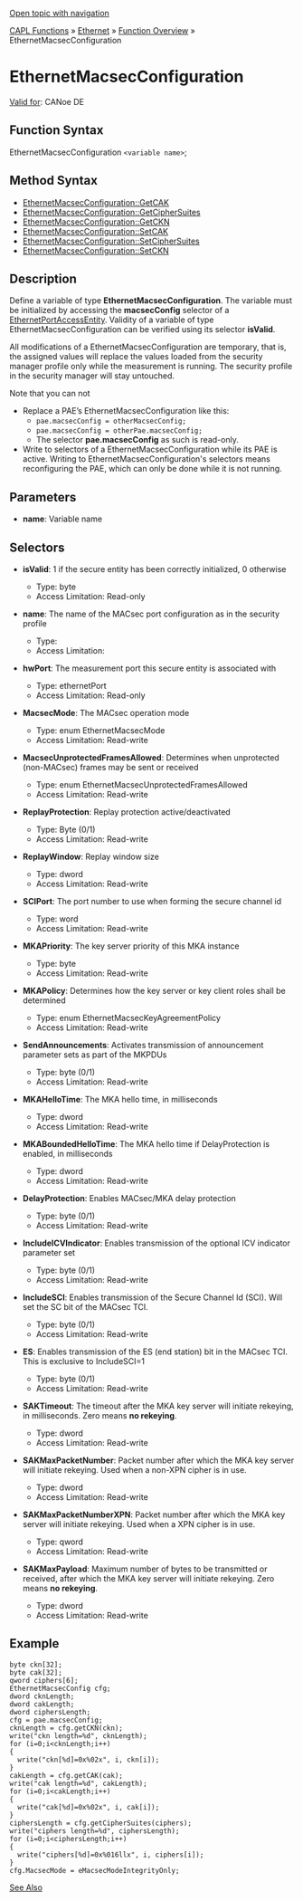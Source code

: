[Open topic with navigation](../../../../../CANoeDEFamily.htm#Topics/CAPLFunctions/IP/Objects/CAPLfunctionEthernetMacsecConfiguration.md)

[CAPL Functions](../../CAPLfunctions.md) » [Ethernet](../CAPLEthernetStartPage.md) » [Function Overview](../CAPLfunctionsIPOverview.md) » EthernetMacsecConfiguration

# EthernetMacsecConfiguration

[Valid for](../../../Shared/FeatureAvailability.md):  CANoe DE

## Function Syntax

EthernetMacsecConfiguration `<variable name>`;

## Method Syntax

- [EthernetMacsecConfiguration::GetCAK](../Methods/CAPLfunctionGetCAK.md)
- [EthernetMacsecConfiguration::GetCipherSuites](../Methods/CAPLfunctionGetCipherSuites.md)
- [EthernetMacsecConfiguration::GetCKN](../Methods/CAPLfunctionGetCKN.md)
- [EthernetMacsecConfiguration::SetCAK](../Methods/CAPLfunctionSetCAK.md)
- [EthernetMacsecConfiguration::SetCipherSuites](../Methods/CAPLfunctionSetCipherSuites.md)
- [EthernetMacsecConfiguration::SetCKN](../Methods/CAPLfunctionSetCKN.md)

## Description

Define a variable of type **EthernetMacsecConfiguration**. The variable must be initialized by accessing the **macsecConfig** selector of a [EthernetPortAccessEntity](CAPLfunctionEthernetPortAccessEntity.md). Validity of a variable of type EthernetMacsecConfiguration can be verified using its selector **isValid**.

All modifications of a EthernetMacsecConfiguration are temporary, that is, the assigned values will replace the values loaded from the security manager profile only while the measurement is running. The security profile in the security manager will stay untouched.

Note that you can not

- Replace a PAE’s EthernetMacsecConfiguration like this:
  - `pae.macsecConfig = otherMacsecConfig;`
  - `pae.macsecConfig = otherPae.macsecConfig;`
  - The selector **pae.macsecConfig** as such is read-only.
- Write to selectors of a EthernetMacsecConfiguration while its PAE is active. Writing to EthernetMacsecConfiguration's selectors means reconfiguring the PAE, which can only be done while it is not running.

## Parameters

- **name**: Variable name

## Selectors

- **isValid**: 1 if the secure entity has been correctly initialized, 0 otherwise
  - Type: byte
  - Access Limitation: Read-only

- **name**: The name of the MACsec port configuration as in the security profile
  - Type:
  - Access Limitation:

- **hwPort**: The measurement port this secure entity is associated with
  - Type: ethernetPort
  - Access Limitation: Read-only

- **MacsecMode**: The MACsec operation mode
  - Type: enum EthernetMacsecMode
  - Access Limitation: Read-write

- **MacsecUnprotectedFramesAllowed**: Determines when unprotected (non-MACsec) frames may be sent or received
  - Type: enum EthernetMacsecUnprotectedFramesAllowed
  - Access Limitation: Read-write

- **ReplayProtection**: Replay protection active/deactivated
  - Type: Byte (0/1)
  - Access Limitation: Read-write

- **ReplayWindow**: Replay window size
  - Type: dword
  - Access Limitation: Read-write

- **SCIPort**: The port number to use when forming the secure channel id
  - Type: word
  - Access Limitation: Read-write

- **MKAPriority**: The key server priority of this MKA instance
  - Type: byte
  - Access Limitation: Read-write

- **MKAPolicy**: Determines how the key server or key client roles shall be determined
  - Type: enum EthernetMacsecKeyAgreementPolicy
  - Access Limitation: Read-write

- **SendAnnouncements**: Activates transmission of announcement parameter sets as part of the MKPDUs
  - Type: byte (0/1)
  - Access Limitation: Read-write

- **MKAHelloTime**: The MKA hello time, in milliseconds
  - Type: dword
  - Access Limitation: Read-write

- **MKABoundedHelloTime**: The MKA hello time if DelayProtection is enabled, in milliseconds
  - Type: dword
  - Access Limitation: Read-write

- **DelayProtection**: Enables MACsec/MKA delay protection
  - Type: byte (0/1)
  - Access Limitation: Read-write

- **IncludeICVIndicator**: Enables transmission of the optional ICV indicator parameter set
  - Type: byte (0/1)
  - Access Limitation: Read-write

- **IncludeSCI**: Enables transmission of the Secure Channel Id (SCI). Will set the SC bit of the MACsec TCI.
  - Type: byte (0/1)
  - Access Limitation: Read-write

- **ES**: Enables transmission of the ES (end station) bit in the MACsec TCI. This is exclusive to IncludeSCI=1
  - Type: byte (0/1)
  - Access Limitation: Read-write

- **SAKTimeout**: The timeout after the MKA key server will initiate rekeying, in milliseconds. Zero means **no rekeying**.
  - Type: dword
  - Access Limitation: Read-write

- **SAKMaxPacketNumber**: Packet number after which the MKA key server will initiate rekeying. Used when a non-XPN cipher is in use.
  - Type: dword
  - Access Limitation: Read-write

- **SAKMaxPacketNumberXPN**: Packet number after which the MKA key server will initiate rekeying. Used when a XPN cipher is in use.
  - Type: qword
  - Access Limitation: Read-write

- **SAKMaxPayload**: Maximum number of bytes to be transmitted or received, after which the MKA key server will initiate rekeying. Zero means **no rekeying**.
  - Type: dword
  - Access Limitation: Read-write

## Example

```plaintext
byte ckn[32];
byte cak[32];
qword ciphers[6];
EthernetMacsecConfig cfg;
dword cknLength;
dword cakLength;
dword ciphersLength;
cfg = pae.macsecConfig;
cknLength = cfg.getCKN(ckn);
write("ckn length=%d", cknLength);
for (i=0;i<cknLength;i++)
{
  write("ckn[%d]=0x%02x", i, ckn[i]);
}
cakLength = cfg.getCAK(cak);
write("cak length=%d", cakLength);
for (i=0;i<cakLength;i++)
{
  write("cak[%d]=0x%02x", i, cak[i]);
}
ciphersLength = cfg.getCipherSuites(ciphers);
write("ciphers length=%d", ciphersLength);
for (i=0;i<ciphersLength;i++)
{
  write("ciphers[%d]=0x%016llx", i, ciphers[i]);
}
cfg.MacsecMode = eMacsecModeIntegrityOnly;
```

[See Also](javascript:void(0);)
